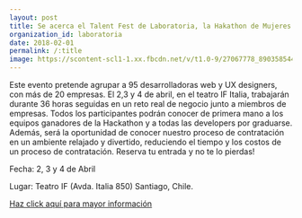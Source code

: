 ```yaml
---
layout: post
title: Se acerca el Talent Fest de Laboratoria, la Hakathon de Mujeres más grande de Chile
organization_id: laboratoria
date: 2018-02-01
permalink: /:title
image: https://scontent-scl1-1.xx.fbcdn.net/v/t1.0-9/27067778_890358544471887_8721899937753379899_n.png?oh=9a7535ac828b76567fb52d43aa9f318d&oe=5B26632E
---
```

Este evento pretende agrupar a 95 desarrolladoras web y UX designers, con más de 20 empresas. El 2,3 y 4 de abril, en el teatro IF Italia, trabajarán durante 36 horas seguidas en un reto real de negocio junto a miembros de empresas. Todos los participantes podrán conocer de primera mano a los equipos ganadores de la Hackathon y a todas las developers por graduarse. Además, será la oportunidad de conocer nuestro proceso de contratación en un ambiente relajado y divertido, reduciendo el tiempo y los costos de un proceso de contratación. Reserva tu entrada y no te lo pierdas!
 
Fecha: 2, 3 y 4 de Abril

Lugar: Teatro IF (Avda. Italia 850) Santiago, Chile.

<a href="http://talentfest.laboratoria.la/santiago" target="_blank">Haz click aquí para mayor información</a>